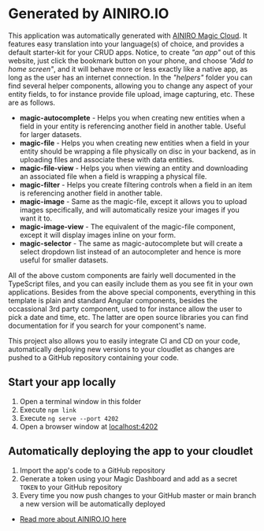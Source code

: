 
# Generated by AINIRO.IO

This application was automatically generated with [AINIRO Magic Cloud](https://ainiro.io).
It features easy translation into your language(s) of choice, and provides a default starter-kit for your CRUD
apps. Notice, to create _"an app"_ out of this website, just click the
bookmark button on your phone, and choose _"Add to home screen"_, and it will behave more or less exactly like
a native app, as long as the user has an internet connection. In the _"helpers"_ folder you can find
several helper components, allowing you to change any aspect of your entity fields, to for instance provide
file upload, image capturing, etc. These are as follows.

* __magic-autocomplete__ - Helps you when creating new entities when a field in your entity is referencing another field in another table. Useful for larger datasets.
* __magic-file__ - Helps you when creating new entities when a field in your entity should be wrapping a file physically on disc in your backend, as in uploading files and associate these with data entities.
* __magic-file-view__ - Helps you when viewing an entity and downloading an associated file when a field is wrapping a physical file.
* __magic-filter__ - Helps you create filtering controls when a field in an item is referencing another field in another table.
* __magic-image__ - Same as the magic-file, except it allows you to upload images specifically, and will automatically resize your images if you want it to.
* __magic-image-view__ - The equivalent of the magic-file component, except it will display images inline on your form.
* __magic-selector__ - The same as magic-autocomplete but will create a select dropdown list instead of an autocompleter and hence is more useful for smaller datasets.

All of the above custom components are fairly well documented in the TypeScript files, and you can easily include them 
as you see fit in your own applications. Besides from the above special components, everything in this template is
plain and standard Angular components, besides the occassional 3rd party component, used to for instance allow
the user to pick a date and time, etc. The latter are open source libraries you can find documentation for if
you search for your component's name.

This project also allows you to easily integrate CI and CD on your code, automatically deploying new versions to
your cloudlet as changes are pushed to a GitHub repository containing your code.

## Start your app locally

1. Open a terminal window in this folder
2. Execute `npm link`
3. Execute `ng serve --port 4202`
4. Open a browser window at [localhost:4202](http://localhost:4202)

## Automatically deploying the app to your cloudlet

1. Import the app's code to a GitHub repository
2. Generate a token using your Magic Dashboard and add as a secret `TOKEN` to your GitHub repository
3. Every time you now push changes to your GitHub master or main branch a new version will be automatically deployed

* [Read more about AINIRO.IO here](https://ainiro.io)

